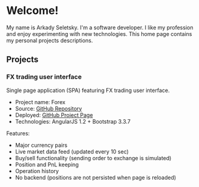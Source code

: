 # Welcome!
My name is Arkady Seletsky. I'm a software developer. I like my profession and enjoy experimenting with new technologies. This home page contains my personal projects descriptions.

## Projects

### FX trading user interface
Single page application (SPA) featuring FX trading user interface.

* Project name: Forex
* Source: [GitHub Repository](https://github.com/arkadius2006/forex)
* Deployed: [GitHub Project Page](https://arkadius2006.github.io/forex/) 
* Technologies: AngularJS 1.2 + Bootstrap 3.3.7

Features:
* Major currency pairs
* Live market data feed (updated every 10 sec)
* Buy/sell functionality (sending order to exchange is simulated)
* Position and PnL keeping
* Operation history
* No backend (positions are not persisted when page is reloaded)